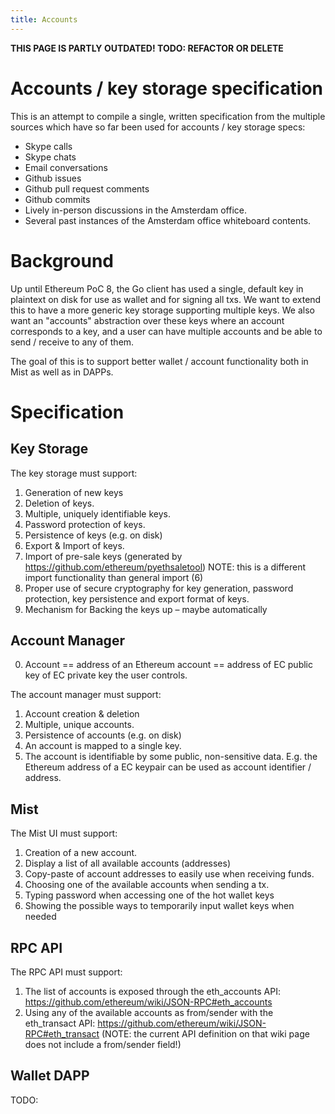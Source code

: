 ```yaml
---
title: Accounts
---
```

**THIS PAGE IS PARTLY OUTDATED! TODO: REFACTOR OR DELETE**

# Accounts / key storage specification

This is an attempt to compile a single, written specification from the multiple sources which have so far been used for accounts / key storage specs:

* Skype calls
* Skype chats
* Email conversations
* Github issues
* Github pull request comments
* Github commits
* Lively in-person discussions in the Amsterdam office.
* Several past instances of the Amsterdam office whiteboard contents.

# Background

Up until Ethereum PoC 8, the Go client has used a single, default key in plaintext on disk for use as wallet and for signing all txs. We want to extend this to have a more generic key storage supporting multiple keys. We also want an "accounts" abstraction over these keys where an account corresponds to a key, and a user can have multiple accounts and be able to send / receive to any of them.

The goal of this is to support better wallet / account functionality both in Mist as well as in DAPPs.

# Specification

## Key Storage

The key storage must support:

1. Generation of new keys
2. Deletion of keys.
3. Multiple, uniquely identifiable keys.
4. Password protection of keys.
5. Persistence of keys (e.g. on disk)
6. Export & Import of keys.
7. Import of pre-sale keys (generated by https://github.com/ethereum/pyethsaletool) NOTE: this is a different import functionality than general import (6)
8. Proper use of secure cryptography for key generation, password protection, key persistence and export format of keys.
9. Mechanism for Backing the keys up – maybe automatically

## Account Manager

0. Account == address of an Ethereum account == address of EC public key of EC private key the user controls.

The account manager must support:

1. Account creation & deletion
2. Multiple, unique accounts.
3. Persistence of accounts (e.g. on disk)
4. An account is mapped to a single key.
5. The account is identifiable by some public, non-sensitive data. E.g. the Ethereum address of a EC keypair can be used as account identifier / address.

## Mist

The Mist UI must support:

1. Creation of a new account.
2. Display a list of all available accounts (addresses)
3. Copy-paste of account addresses to easily use when receiving funds.
4. Choosing one of the available accounts when sending a tx.
5. Typing password when accessing one of the hot wallet keys
6. Showing the possible ways to temporarily input wallet keys when needed

## RPC API

The RPC API must support:

1. The list of accounts is exposed through the eth_accounts API: https://github.com/ethereum/wiki/JSON-RPC#eth_accounts
2. Using any of the available accounts as from/sender with the eth_transact API: https://github.com/ethereum/wiki/JSON-RPC#eth_transact  (NOTE: the current API definition on that wiki page does not include a from/sender field!)


## Wallet DAPP

TODO: